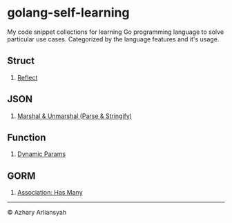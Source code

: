 # golang-self-learning
My code snippet collections for learning Go programming language to solve particular use cases. Categorized by the language features and it's usage.


## Struct
1. <a href="https://github.com/azhry/golang-self-learning/blob/master/reflect.go">Reflect</a>

## JSON
1. <a href="https://github.com/azhry/golang-self-learning/blob/master/json.go">Marshal &amp; Unmarshal (Parse &amp; Stringify)</a>

## Function
1. <a href="https://github.com/azhry/golang-self-learning/blob/master/dynamic_params.go">Dynamic Params</a>

## GORM
1. <a href="https://github.com/azhry/golang-self-learning/blob/master/gorm_has_many.go">Association: Has Many</a>

<hr/>
&copy; Azhary Arliansyah
